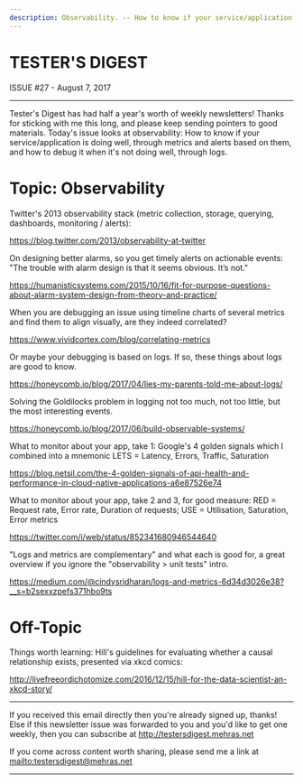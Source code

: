 ```yaml
---
description: Observability. -- How to know if your service/application is doing well, through metrics and alerts based on them, and how to debug it when it's not doing well, through logs.
---
```


TESTER'S DIGEST
===============
ISSUE #27 - August 7, 2017

---

Tester's Digest has had half a year's worth of weekly newsletters! Thanks for sticking with me this long, and please keep sending pointers to good materials. Today's issue looks at observability: How to know if your service/application is doing well, through metrics and alerts based on them, and how to debug it when it's not doing well, through logs.

Topic: Observability
====================

Twitter's 2013 observability stack (metric collection, storage, querying, dashboards, monitoring / alerts):

<https://blog.twitter.com/2013/observability-at-twitter>

On designing better alarms, so you get timely alerts on actionable events: "The trouble with alarm design is that it seems obvious. It’s not."

<https://humanisticsystems.com/2015/10/16/fit-for-purpose-questions-about-alarm-system-design-from-theory-and-practice/>

When you are debugging an issue using timeline charts of several metrics and find them to align visually, are they indeed correlated?

<https://www.vividcortex.com/blog/correlating-metrics>

Or maybe your debugging is based on logs. If so, these things about logs are good to know.

<https://honeycomb.io/blog/2017/04/lies-my-parents-told-me-about-logs/>

Solving the Goldilocks problem in logging not too much, not too little, but the most interesting events.

<https://honeycomb.io/blog/2017/06/build-observable-systems/>

What to monitor about your app, take 1: Google's 4 golden signals which I combined into a mnemonic LETS = Latency, Errors, Traffic, Saturation

<https://blog.netsil.com/the-4-golden-signals-of-api-health-and-performance-in-cloud-native-applications-a6e87526e74>

What to monitor about your app, take 2 and 3, for good measure: RED = Request rate, Error rate, Duration of requests; USE = Utilisation, Saturation, Error metrics

<https://twitter.com/i/web/status/852341680946544640>

"Logs and metrics are complementary" and what each is good for, a great overview if you ignore the "observability > unit tests" intro.

<https://medium.com/@cindysridharan/logs-and-metrics-6d34d3026e38?__s=b2sexxzpefs371hbo9ts>

Off-Topic
=========

Things worth learning: Hill's guidelines for evaluating whether a causal relationship exists, presented via xkcd comics:

<http://livefreeordichotomize.com/2016/12/15/hill-for-the-data-scientist-an-xkcd-story/>

---

If you received this email directly then you're already signed up, thanks! Else
if this newsletter issue was forwarded to you and you'd like to get one weekly,
then you can subscribe at <http://testersdigest.mehras.net>

If you come across content worth sharing, please send me a link at
<mailto:testersdigest@mehras.net>

---
